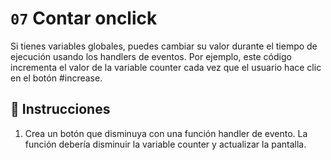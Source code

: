 # `07` Contar onclick

Si tienes variables globales, puedes cambiar su valor durante el tiempo de ejecución usando los handlers de eventos. Por ejemplo, este código incrementa el valor de la variable counter cada vez que el usuario hace clic en el botón #increase.

## 📝 Instrucciones

1. Crea un botón que disminuya con una función handler de evento. La función debería disminuir la variable counter y actualizar la pantalla.
